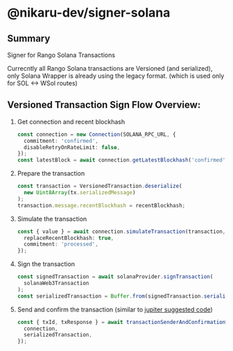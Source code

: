# @nikaru-dev/signer-solana

## Summary

Signer for Rango Solana Transactions

Currecntly all Rango Solana transactions are Versioned (and serialized), only Solana Wrapper is already using the legacy format. (which is used only for SOL <-> WSol routes)

## Versioned Transaction Sign Flow Overview:

1. Get connection and recent blockhash

   ```ts
   const connection = new Connection(SOLANA_RPC_URL, {
     commitment: 'confirmed',
     disableRetryOnRateLimit: false,
   });
   const latestBlock = await connection.getLatestBlockhash('confirmed');
   ```

2. Prepare the transaction

   ```ts
   const transaction = VersionedTransaction.deserialize(
     new Uint8Array(tx.serializedMessage)
   );
   transaction.message.recentBlockhash = recentBlockhash;
   ```

3. Simulate the transaction

   ```ts
   const { value } = await connection.simulateTransaction(transaction, {
     replaceRecentBlockhash: true,
     commitment: 'processed',
   });
   ```

4. Sign the transaction

   ```ts
   const signedTransaction = await solanaProvider.signTransaction(
     solanaWeb3Transaction
   );
   const serializedTransaction = Buffer.from(signedTransaction.serialize());
   ```

5. Send and confirm the transaction (similar to [jupiter suggested code](https://github.com/jup-ag/jupiter-quote-api-node/blob/main/example/utils/transactionSender.ts))

   ```ts
   const { txId, txResponse } = await transactionSenderAndConfirmationWaiter({
     connection,
     serializedTransaction,
   });
   ```
